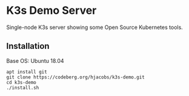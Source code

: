# K3s Demo Server

Single-node K3s server showing some Open Source Kubernetes tools.

## Installation

Base OS: Ubuntu 18.04

```
apt install git
git clone https://codeberg.org/hjacobs/k3s-demo.git
cd k3s-demo
./install.sh
```
